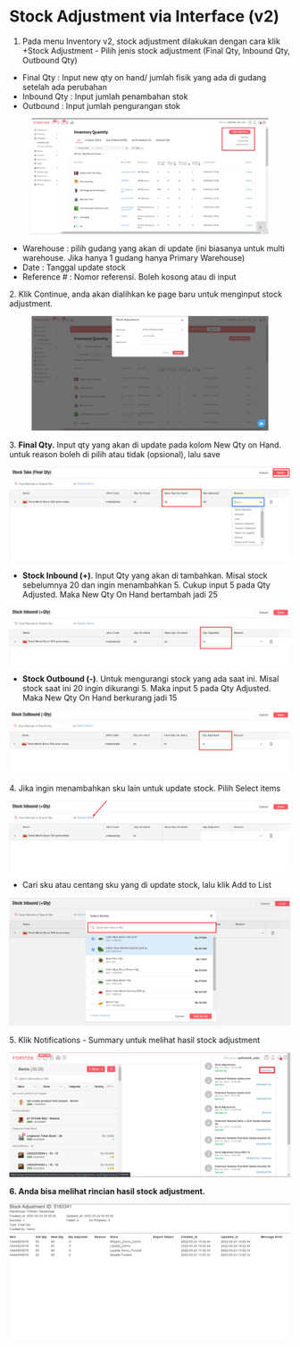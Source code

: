 # Stock Adjustment via Interface (v2)

1. Pada menu Inventory v2, stock adjustment dilakukan dengan cara klik +Stock Adjustment - Pilih jenis stock adjustment (Final Qty, Inbound Qty, Outbound Qty)

* Final Qty : Input new qty on hand/ jumlah fisik yang ada di gudang setelah ada perubahan
* Inbound Qty : Input jumlah penambahan stok
* Outbound : Input jumlah pengurangan stok

<figure><img src="../../.gitbook/assets/Screenshot 2023-06-21 150400.jpg" alt=""><figcaption></figcaption></figure>

* Warehouse : pilih gudang yang akan di update (ini biasanya untuk multi warehouse. Jika hanya 1 gudang hanya Primary Warehouse)
* Date : Tanggal update stock
* Reference # : Nomor referensi. Boleh kosong atau di input

2\. Klik Continue, anda akan dialihkan ke page baru untuk menginput stock adjustment.

<figure><img src="../../.gitbook/assets/image (1).png" alt=""><figcaption></figcaption></figure>

3\. **Final Qty.** Input qty yang akan di update pada kolom New Qty on Hand. untuk reason boleh di pilih atau tidak (opsional), lalu save

![](<../../.gitbook/assets/image (345).png>)

* **Stock Inbound (+)**. Input Qty yang akan di tambahkan. Misal stock sebelumnya 20 dan ingin menambahkan 5. Cukup input 5 pada Qty Adjusted. Maka New Qty On Hand bertambah jadi 25

![](<../../.gitbook/assets/image (346).png>)

* **Stock Outbound (-)**.  Untuk mengurangi stock yang ada saat ini. Misal stock saat ini 20 ingin dikurangi 5. Maka input 5 pada Qty Adjusted. Maka New Qty On Hand berkurang jadi 15

![](<../../.gitbook/assets/image (347).png>)

4\. Jika ingin menambahkan sku lain untuk update stock. Pilih Select items

![](<../../.gitbook/assets/image (344).png>)

* Cari sku atau centang sku yang di update stock, lalu klik Add to List

![](<../../.gitbook/assets/image (343).png>)

5\. Klik Notifications - Summary untuk melihat hasil stock adjustment

![](<../../.gitbook/assets/summary stock adjustment interface.jpg>)

**6. Anda bisa melihat rincian hasil stock adjustment.**

![](<../../.gitbook/assets/stock adjustment interface html.jpg>)
